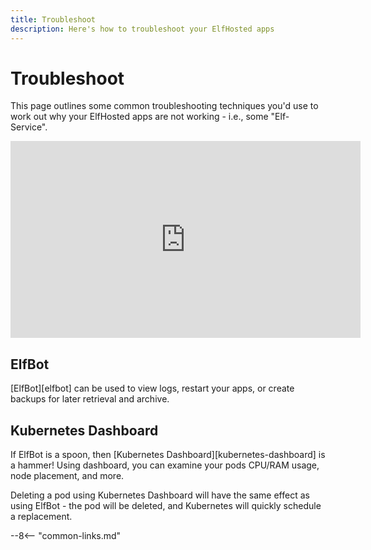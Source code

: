 ```yaml
---
title: Troubleshoot
description: Here's how to troubleshoot your ElfHosted apps
---
```


# Troubleshoot

This page outlines some common troubleshooting techniques you'd use to work out why your ElfHosted apps are not working - i.e., some "Elf-Service".

<iframe width="560" height="315" src="https://www.youtube.com/embed/gdZaPHvpJCo?si=FPScroHIHfUMuOMe" title="YouTube video player" frameborder="0" allow="accelerometer; autoplay; clipboard-write; encrypted-media; gyroscope; picture-in-picture; web-share" referrerpolicy="strict-origin-when-cross-origin" allowfullscreen></iframe>

## ElfBot

[ElfBot][elfbot] can be used to view logs, restart your apps, or create backups for later retrieval and archive. 

## Kubernetes Dashboard

If ElfBot is a spoon, then [Kubernetes Dashboard][kubernetes-dashboard] is a hammer! Using dashboard, you can examine your pods CPU/RAM usage, node placement, and more.

Deleting a pod using Kubernetes Dashboard will have the same effect as using ElfBot - the pod will be deleted, and Kubernetes will quickly schedule a replacement.

--8<-- "common-links.md"